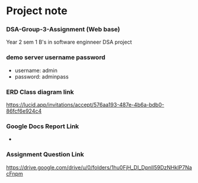 # Project note
### DSA-Group-3-Assignment (Web base)
Year 2 sem 1 B's in software enginneer DSA project 

### demo server username password
- username: admin
- password: adminpass

### ERD Class diagram link
https://lucid.app/invitations/accept/576aa193-487e-4b6a-bdb0-86fcf6e924c4

### Google Docs Report Link
-

### Assignment Question Link
https://drive.google.com/drive/u/0/folders/1hu0FjH_DI_DpnIl59DzNHkIP7NacFnpm

